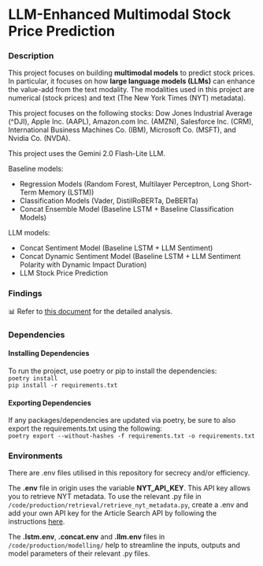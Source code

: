 # LLM-Enhanced Multimodal Stock Price Prediction

### Description

This project focuses on building **multimodal models** to predict stock prices. In particular, it focuses on how **large language models (LLMs)** can enhance the value-add from the text modality. The modalities used in this project are numerical (stock prices) and text (The New York Times (NYT) metadata). 

This project focuses on the following stocks: Dow Jones Industrial Average (^DJI), Apple Inc. (AAPL), Amazon.com Inc. (AMZN), Salesforce Inc. (CRM), International Business Machines Co. (IBM), Microsoft Co. (MSFT), and Nvidia Co. (NVDA).

This project uses the Gemini 2.0 Flash-Lite LLM.

Baseline models:<br>
- Regression Models (Random Forest, Multilayer Perceptron, Long Short-Term Memory (LSTM))
- Classification Models (Vader, DistilRoBERTa, DeBERTa)
- Concat Ensemble Model (Baseline LSTM + Baseline Classification Models)

LLM models:<br>
- Concat Sentiment Model (Baseline LSTM + LLM Sentiment)
- Concat Dynamic Sentiment Model (Baseline LSTM + LLM Sentiment Polarity with Dynamic Impact Duration)
- LLM Stock Price Prediction

### Findings

📊 Refer to [this document](https://github.com/xavsant/multimodal_stockprice_prediction/blob/main/FINDINGS.md) for the detailed analysis.

### Dependencies

#### **Installing Dependencies**
To run the project, use poetry or pip to install the dependencies:<br>
`poetry install`<br>
`pip install -r requirements.txt`

#### **Exporting Dependencies**
If any packages/dependencies are updated via poetry, be sure to also export the requirements.txt using the following:<br>
`poetry export --without-hashes -f requirements.txt -o requirements.txt`

### Environments

There are .env files utilised in this repository for secrecy and/or efficiency.

The **.env** file in origin uses the variable **NYT_API_KEY**. This API key allows you to retrieve NYT metadata. To use the relevant .py file in `/code/production/retrieval/retrieve_nyt_metadata.py`, create a .env and add your own API key for the Article Search API by following the instructions [here](https://developer.nytimes.com/get-started).

The **.lstm.env**, **.concat.env** and **.llm.env** files in `/code/production/modelling/` help to streamline the inputs, outputs and model parameters of their relevant .py files.



